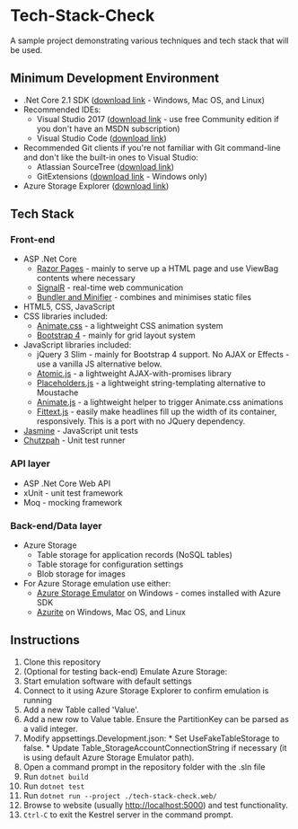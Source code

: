 # Tech-Stack-Check
A sample project demonstrating various techniques and tech stack that will be used.

## Minimum Development Environment
* .Net Core 2.1 SDK ([download link](https://www.microsoft.com/net/download/dotnet-core/2.1) - Windows, Mac OS, and Linux)
* Recommended IDEs:
  * Visual Studio 2017 ([download link](https://visualstudio.microsoft.com/downloads/) - use free Community edition if you don't have an MSDN subscription)
  * Visual Studio Code ([download link](https://code.visualstudio.com/download))
* Recommended Git clients if you're not familiar with Git command-line and don't like the built-in ones to Visual Studio:
  * Atlassian SourceTree ([download link](https://www.sourcetreeapp.com/))
  * GitExtensions ([download link](https://github.com/gitextensions/gitextensions) - Windows only)
* Azure Storage Explorer ([download link](https://docs.microsoft.com/en-us/azure/vs-azure-tools-storage-manage-with-storage-explorer))

## Tech Stack
### Front-end
* ASP .Net Core
  * [Razor Pages](https://docs.microsoft.com/en-us/aspnet/core/razor-pages/?view=aspnetcore-2.1&tabs=visual-studio) - mainly to serve up a HTML page and use ViewBag contents where necessary
  * [SignalR](https://docs.microsoft.com/en-us/aspnet/core/signalr/introduction?view=aspnetcore-2.1) - real-time web communication
  * [Bundler and Minifier](https://docs.microsoft.com/en-us/aspnet/core/client-side/bundling-and-minification?view=aspnetcore-2.1&tabs=visual-studio%2Caspnetcore2x) - combines and minimises static files
* HTML5, CSS, JavaScript
* CSS libraries included:
  * [Animate.css](https://daneden.github.io/animate.css/) - a lightweight CSS animation system
  * [Bootstrap 4](https://getbootstrap.com/docs/4.0/layout/grid/) - mainly for grid layout system
* JavaScript libraries included:
  * jQuery 3 Slim - mainly for Bootstrap 4 support. No AJAX or Effects - use a vanilla JS alternative below.
  * [Atomic.js](https://cferdinandi.github.io/atomic/) - a lightweight AJAX-with-promises library
  * [Placeholders.js](https://vanillajstoolkit.com/helpers/placeholders/) - a lightweight string-templating alternative to Moustache
  * [Animate.js](https://vanillajstoolkit.com/helpers/animate/) - a lightweight helper to trigger Animate.css animations
  * [Fittext.js](https://github.com/adactio/FitText.js) - easily make headlines fill up the width of its container, responsively. This is a port with no JQuery dependency.
 * [Jasmine](https://jasmine.github.io/) - JavaScript unit tests
 * [Chutzpah](http://mmanela.github.io/chutzpah/) - Unit test runner
  
### API layer
* ASP .Net Core Web API
* xUnit - unit test framework
* Moq - mocking framework

### Back-end/Data layer
* Azure Storage
  * Table storage for application records (NoSQL tables)
  * Table storage for configuration settings
  * Blob storage for images
* For Azure Storage emulation use either:
  * [Azure Storage Emulator](https://docs.microsoft.com/en-us/azure/storage/common/storage-use-emulator) on Windows - comes installed with Azure SDK
  * [Azurite](https://github.com/azure/azurite) on Windows, Mac OS, and Linux
  
 ## Instructions
 1. Clone this repository
 2. (Optional for testing back-end) Emulate Azure Storage:
   1. Start emulation software with default settings
   2. Connect to it using Azure Storage Explorer to confirm emulation is running
   3. Add a new Table called 'Value'.
   4. Add a new row to Value table. Ensure the PartitionKey can be parsed as a valid integer.
   5. Modify appsettings.Development.json:
     * Set UseFakeTableStorage to false.
     * Update Table_StorageAccountConnectionString if necessary (it is using default Azure Storage Emulator path).
 3. Open a command prompt in the repository folder with the .sln file
 4. Run `dotnet build`
 5. Run `dotnet test`
 6. Run `dotnet run --project ./tech-stack-check.web/`
 7. Browse to website (usually [http://localhost:5000](http://localhost:5000)) and test functionality.
 8. `Ctrl-C` to exit the Kestrel server in the command prompt.
